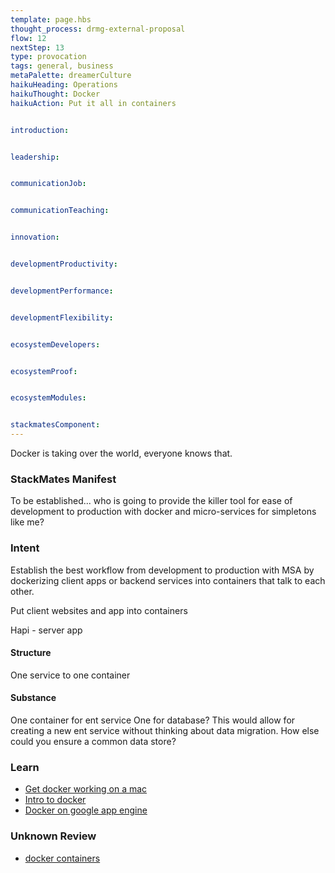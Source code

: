 ```yaml
---
template: page.hbs
thought_process: drmg-external-proposal
flow: 12
nextStep: 13
type: provocation
tags: general, business
metaPalette: dreamerCulture
haikuHeading: Operations
haikuThought: Docker
haikuAction: Put it all in containers


introduction: 


leadership: 


communicationJob: 


communicationTeaching: 


innovation: 


developmentProductivity: 


developmentPerformance: 


developmentFlexibility: 


ecosystemDevelopers: 


ecosystemProof: 


ecosystemModules:


stackmatesComponent: 
---
```


Docker is taking over the world, everyone knows that.


### StackMates Manifest 

To be established... who is going to provide the killer tool for ease of development to production with docker and micro-services for simpletons like me? 

### Intent

Establish the best workflow from development to production with MSA by dockerizing client apps or backend services into containers that talk to each other.

Put client websites and app into containers 

Hapi - server app

#### Structure 

One service to one container

#### Substance

One container for ent service
One for database? This would allow for creating a new ent service without thinking about data migration. How else could you ensure a common data store?


### Learn

* [Get docker working on a mac](http://viget.com/extend/how-to-use-docker-on-os-x-the-missing-guide)
* [Intro to docker](http://build-podcast.com/docker/)
* [Docker on google app engine](http://www.youtube.com/watch?v=n4z7X53w_YY&list=UU76AVf2JkrwjxNKMuPpscHQ)



### Unknown Review

* [docker containers](https://developers.google.com/compute/docs/containers)
